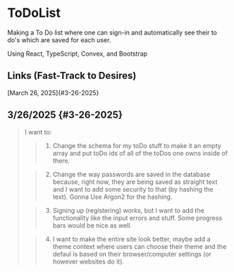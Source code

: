 # ToDoList

Making a To Do list where one can sign-in and automatically see their to do's which are saved for each user.

Using React, TypeScript, Convex, and Bootstrap

## Links (Fast-Track to Desires)

[March 26, 2025]{#3-26-2025}

## 3/26/2025 {#3-26-2025}

> I want to:
>
> > 1.  Change the schema for my toDo stuff to make it an empty array and put toDo ids of all of the toDos one owns inside of there.
>
> > 2.  Change the way passwords are saved in the database because, right now, they are being saved as straight text and I want to add some security to that (by hashing the text). Gonna Use Argon2 for the hashing.
>
> > 3.  Signing up (registering) works, but I want to add the functionality like the input errors and stuff. Some progress bars would be nice as well.
>
> > 4.  I want to make the entire site look better, maybe add a theme context where users can choose their theme and the defaul is based on their browser/computer settings (or however websites do it).
